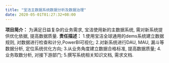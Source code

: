 ```yaml
---
title: "宝洁主数据系统数据分析及数据治理"
date: 2020-05-01T01:27:32+08:00
---
```

**项目简介：**
为满足日益复杂的业务需求, 宝洁使用新的主数据系统, 需对新系统提供优化依据, 提高数据质量.
**责任描述：**
1.使用宝洁全球通用的dems系统建立数据规则, 对数据进行检查和计分,PowerBI可视化;
2.对新系统进行DAU, MAU, 漏斗等数据分析, 定位系统优化方向;
3.从业务角度建立数据合格标准, 提高数据质量;
4.业务取数分析, 对接下游部门;
5.撰写系统相关知识文档, 需求文档.
